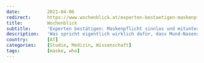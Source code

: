 ```yaml
---
date:          2021-04-06
redirect:      https://www.wochenblick.at/experten-bestaetigen-maskenpflicht-sinnlos-und-mitunter-sogar-gefaehrlich/
title:         Wochenblick
subtitle:      'Experten bestätigen: Maskenpflicht sinnlos und mitunter sogar gefährlich!'
description:   'Was spricht eigentlich wirklich dafür, dass Mund-Nasenschutz-Masken die Übertragung von viralen Infekten tatsächlich einschränken? Ist es notwendig, dass Masken auch außerhalb von OP-Sälen und Gesundheitseinrichtungen getragen werden? Was bringen insbesondere FFP2-Masken, die bisher ihren Zweck im industriellen Bereich unter strengen, zeitlich limitierten Anwendungsvorschriften erfüllten und jetzt auf einmal unproblematisch auch beim stundenlangen Tragen in Klassenzimmern, […]'
country:       [AT]
categories:    [Studie, Medizin, Wissenschaft]
tags:          [maske, who]
---
```

